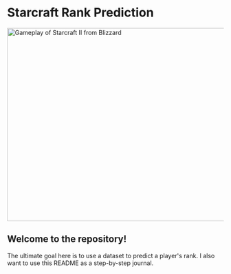 # Starcraft Rank Prediction

<img src="https://media.altchar.com/prod/images/940_530/gm-cc4c052e-e9e0-43a1-86ea-eda2c97a786d-13872.jpeg" width="8000" height="450" alt="Gameplay of Starcraft II from Blizzard">

## Welcome to the repository! 

The ultimate goal here is to use a dataset to predict a player's rank. I also want to use this README as a step-by-step journal.

